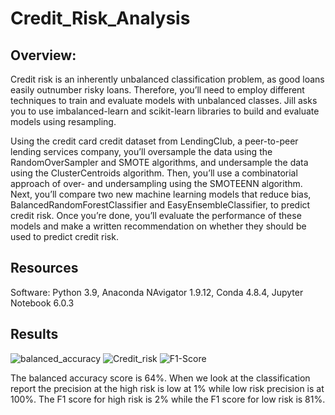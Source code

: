 # Credit_Risk_Analysis

## Overview:
Credit risk is an inherently unbalanced classification problem, as good loans easily outnumber risky loans. Therefore, you’ll need to employ different techniques to train and evaluate models with unbalanced classes. Jill asks you to use imbalanced-learn and scikit-learn libraries to build and evaluate models using resampling.

Using the credit card credit dataset from LendingClub, a peer-to-peer lending services company, you’ll oversample the data using the RandomOverSampler and SMOTE algorithms, and undersample the data using the ClusterCentroids algorithm. Then, you’ll use a combinatorial approach of over- and undersampling using the SMOTEENN algorithm. Next, you’ll compare two new machine learning models that reduce bias, BalancedRandomForestClassifier and EasyEnsembleClassifier, to predict credit risk. Once you’re done, you’ll evaluate the performance of these models and make a written recommendation on whether they should be used to predict credit risk.

## Resources
Software: Python 3.9, Anaconda NAvigator 1.9.12, Conda 4.8.4, Jupyter Notebook 6.0.3

## Results

![balanced_accuracy](https://user-images.githubusercontent.com/83085800/149665426-31f4d69d-4698-413e-9072-24c2cb2ba2e4.png)
![Credit_risk](https://user-images.githubusercontent.com/83085800/149665427-548064fd-6e84-4c74-937c-a5bc728997cd.png)
![F1-Score](https://user-images.githubusercontent.com/83085800/149665428-c427c8eb-5288-4020-ba43-d0d606b89725.png)

The balanced accuracy score is 64%.
When we look at the classification report the precision at the high risk is low at 1% while low risk precision is at 100%. The F1 score for high risk is 2% while the F1 score for low risk is 81%.
